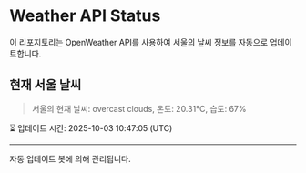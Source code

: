 
# Weather API Status

이 리포지토리는 OpenWeather API를 사용하여 서울의 날씨 정보를 자동으로 업데이트합니다.

## 현재 서울 날씨
> 서울의 현재 날씨: overcast clouds, 온도: 20.31°C, 습도: 67%

⏳ 업데이트 시간: 2025-10-03 10:47:05 (UTC)

---
자동 업데이트 봇에 의해 관리됩니다.
